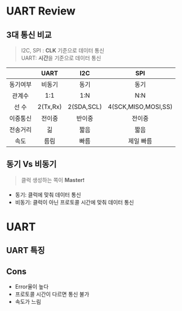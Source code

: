 # UART Review

3대 통신 비교
---

> I2C, SPI : **CLK** 기준으로 데이터 통신<br>
> UART: **시간**을 기준으로 데이터 통신

|  &nbsp;  |   UART   |    I2C     |         SPI         |
| :------: | :------: | :--------: | :-----------------: |
| 동기여부 |  비동기  |    동기    |        동기         |
|  관계수  |   1:1    |    1:N     |         N:N         |
|  선 수   | 2(Tx,Rx) | 2(SDA,SCL) | 4(SCK,MISO,MOSI,SS) |
| 이중통신 |  전이중  |   반이중   |       전이중        |
| 전송거리 |    긺    |    짧음    |        짧음         |
|   속도   |   름림   |    빠름    |      제일 빠름      |

## 동기 Vs 비동기
> 클럭 생성하는 쪽이 **Master**❗

- 동기: 클럭에 맞춰 데이터 통신
- 비동기: 클럭이 아닌 프로토콜 시간에 맞춰 데이터 통신

# UART

## UART 특징

Cons
---
- Error율이 높다
- 프로토콜 시간이 다르면 통신 불가
- 속도가 느림

